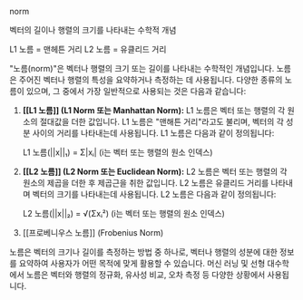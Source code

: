 norm

벡터의 길이나 행렬의 크기를 나타내는 수학적 개념

L1 노름 = 맨헤튼 거리
L2 노름 = 유클리드 거리


"노름(norm)"은 벡터나 행렬의 크기 또는 길이를 나타내는 수학적인 개념입니다. 노름은 주어진 벡터나 행렬의 특성을 요약하거나 측정하는 데 사용됩니다. 다양한 종류의 노름이 있으며, 그 중에서 가장 일반적으로 사용되는 것은 다음과 같습니다:

1. **[[L1 노름]] (L1 Norm 또는 Manhattan Norm):** L1 노름은 벡터 또는 행렬의 각 원소의 절대값을 더한 값입니다. L1 노름은 "맨해튼 거리"라고도 불리며, 벡터의 각 성분 사이의 거리를 나타내는데 사용됩니다. L1 노름은 다음과 같이 정의됩니다:
    
    L1 노름(||x||₁) = Σ|xᵢ| (i는 벡터 또는 행렬의 원소 인덱스)
    
2. **[[L2 노름]] (L2 Norm 또는 Euclidean Norm):** L2 노름은 벡터 또는 행렬의 각 원소의 제곱을 더한 후 제곱근을 취한 값입니다. L2 노름은 유클리드 거리를 나타내며 벡터의 크기를 나타내는데 사용됩니다. L2 노름은 다음과 같이 정의됩니다:
    
    L2 노름(||x||₂) = √(Σxᵢ²) (i는 벡터 또는 행렬의 원소 인덱스)
3. [[프로베니우스 노름]] (Frobenius Norm)

노름은 벡터의 크기나 길이를 측정하는 방법 중 하나로, 벡터나 행렬의 성분에 대한 정보를 요약하여 사용자가 어떤 목적에 맞게 활용할 수 있습니다. 머신 러닝 및 선형 대수학에서 노름은 벡터와 행렬의 정규화, 유사성 비교, 오차 측정 등 다양한 상황에서 사용됩니다.